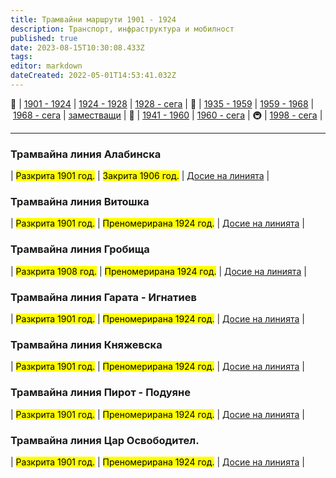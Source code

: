 ```yaml
---
title: Трамвайни маршрути 1901 - 1924
description: Транспорт, инфраструктура и мобилност
published: true
date: 2023-08-15T10:30:08.433Z
tags: 
editor: markdown
dateCreated: 2022-05-01T14:53:41.032Z
---
```


<p>🚋 |&nbsp;<a href="/bg/public-transport/tram-routes-1901-1924">1901 - 1924</a> |&nbsp;<a href="/bg/public-transport/tram-routes-1924-1928">1924 - 1928</a> |&nbsp;<a href="/bg/public-transport/tram-routes-1928-sega">1928 - сега</a> |&nbsp;🚌 |&nbsp;<a href="/bg/public-transport/bus-routes-1935-1959">1935 - 1959</a> |&nbsp;<a href="/bg/public-transport/bus-routes-1959-1968">1959 - 1968</a> |&nbsp;<a href="/bg/public-transport/bus-routes-1968-sega">1968 - сега</a> |&nbsp;<a href="/bg/public-transport/bus-routes-replacement-services">заместващи</a> |&nbsp;🚎 |&nbsp;<a href="/bg/public-transport/trolleybus-routes-1941-1960">1941 - 1960</a> |&nbsp;<a href="/bg/public-transport/trolleybus-routes-1960-sega">1960 - сега</a> |&nbsp;🚇 |&nbsp;<a href="/bg/public-transport/metro-routes">1998 - сега</a> |</p>
<hr>

### Трамвайна линия Алабинска
<p>| <mark class="pen-green">Разкрита 1901 год.</mark> | <mark class="pen-red">Закрита 1906 год.</mark> | <a href="/bg/public-transport/tram-routes-1901-1924/Alabinska">Досие на линията</a> |</p>

### Трамвайна линия Витошка
<p>| <mark class="pen-green">Разкрита 1901 год.</mark> | <mark class="pen-red">Преномерирана 1924 год.</mark> | <a href="/bg/public-transport/tram-routes-1901-1924/Vitoshka">Досие на линията</a> |</p>

### Трамвайна линия Гробища
<p>| <mark class="pen-green">Разкрита 1908 год.</mark> | <mark class="pen-red">Преномерирана 1924 год.</mark> | <a href="/bg/public-transport/tram-routes-1901-1924/Grobishta">Досие на линията</a> |</p>

### Трамвайна линия Гарата - Игнатиев
<p>| <mark class="pen-green">Разкрита 1901 год.</mark> | <mark class="pen-red">Преномерирана 1924 год.</mark> | <a href="/bg/public-transport/tram-routes-1901-1924/Garata-Igantiev">Досие на линията</a> |</p>

### Трамвайна линия Княжевска
<p>| <mark class="pen-green">Разкрита 1901 год.</mark> | <mark class="pen-red">Преномерирана 1924 год.</mark> | <a href="/bg/public-transport/tram-routes-1901-1924/Kniajevska">Досие на линията</a> |</p>

### Трамвайна линия Пирот - Подуяне
<p>| <mark class="pen-green">Разкрита 1901 год.</mark> | <mark class="pen-red">Преномерирана 1924 год.</mark> | <a href="/bg/public-transport/tram-routes-1901-1924/Pirot-Poduiane">Досие на линията</a> |</p>

### Трамвайна линия Цар Освободител.
<p>| <mark class="pen-green">Разкрита 1901 год.</mark> | <mark class="pen-red">Преномерирана 1924 год.</mark> | <a href="/bg/public-transport/tram-routes-1901-1924/Tsar-Osvoboditel">Досие на линията</a> |</p>

